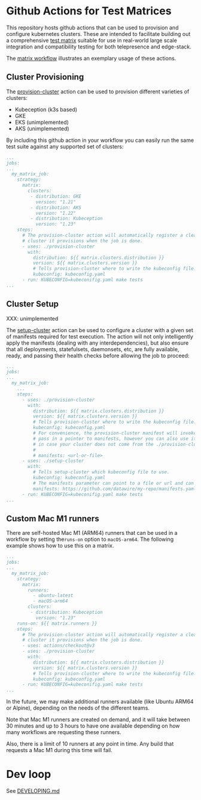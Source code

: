 # Github Actions for Test Matrices

This repository hosts github actions that can be used to provision and configure kubernetes
clusters. These are intended to facilitate building out a comprehensive [test
matrix](.github/workflows/matrix.yaml) suitable for use in real-world large scale integration and
compatibility testing for both telepresence and edge-stack.

The [matrix workflow](.github/workflows/matrix.yaml) illustrates an exemplary usage of these
actions.

## Cluster Provisioning

The [provision-cluster](provision-cluster/README.md) action can be used to provision different
varieties of clusters:

 - Kubeception (k3s based)
 - GKE
 - EKS (unimplemented)
 - AKS (unimplemented)

By including this github action in your workflow you can easily run the same test suite against any
supported set of clusters:

```yaml
...
jobs:
...
  my_matrix_job:
    strategy:
      matrix:
        clusters:
         - distribution: GKE
           version: "1.21"
         - distribution: AKS
           version: "1.22"
         - distribution: Kubeception
           version: "1.23"
    steps:
      # The provision-cluster action will automatically register a cleanup hook to remove the
      # cluster it provisions when the job is done.
      - uses: ./provision-cluster
        with:
          distribution: ${{ matrix.clusters.distribution }}
          version: ${{ matrix.clusters.version }}
          # Tells provision-cluster where to write the kubeconfig file.
          kubeconfig: kubeconfig.yaml
      - run: KUBECONFIG=kubeconifig.yaml make tests
...
```

## Cluster Setup

XXX: unimplemented

The [setup-cluster](setup-cluster/README.md) action can be used to configure a cluster with a given
set of manifests required for test execution. The action will not only intelligently apply the
manifests (dealing with any interdependencies), but also ensure that all deployments, statefulsets,
daemonsets, etc, are fully available, ready, and passing their health checks before allowing the job
to proceed:

```yaml
...
jobs:
...
  my_matrix_job:
    ...
    steps:
      - uses: ./provision-cluster
        with:
          distribution: ${{ matrix.clusters.distribution }}
          version: ${{ matrix.clusters.version }}
          # Tells provision-cluster where to write the kubeconfig file.
          kubeconfig: kubeconfig.yaml
          # For convenience, the provision-cluster manifest will invoke the setup-cluster manifest if you
          # pass in a pointer to manifests, however you can also use it independently as shown below just
          # in case your cluster does not come from the ./provision-cluster action.
          #
          # manifests: <url-or-file>
      - uses: ./setup-cluster
        with:
          # Tells setup-cluster which kubeconfig file to use.
          kubeconfig: kubeconfig.yaml
          # The manifests parameter can point to a file or url and can include raw yaml or kustomized manifests.
          manifests: https://github.com/datawire/my-repo/manifests.yaml
      - run: KUBECONFIG=kubeconifig.yaml make tests
...
```

## Custom Mac M1 runners

There are self-hosted Mac M1 (ARM64) runners that can be used in a workflow by setting the`runs-on` option to `macOS-arm64`.
The following example shows how to use this on a matrix.

```yaml
...
jobs:
...
  my_matrix_job:
    strategy:
      matrix:
        runners:
          - ubuntu-latest
          - macOS-arm64
        clusters:
         - distribution: Kubeception
           version: "1.23"
    runs-on: ${{ matrix.runners }}
    steps:
      # The provision-cluster action will automatically register a cleanup hook to remove the
      # cluster it provisions when the job is done.
      - uses: actions/checkout@v3
      - uses: ./provision-cluster
        with:
          distribution: ${{ matrix.clusters.distribution }}
          version: ${{ matrix.clusters.version }}
          # Tells provision-cluster where to write the kubeconfig file.
          kubeconfig: kubeconfig.yaml
      - run: KUBECONFIG=kubeconifig.yaml make tests
...
```

In the future, we may make additional runners available (like Ubuntu ARM64 or Alpine), depending on the needs of the different teams. 

Note that Mac M1 runners are created on demand, and it will take between 30 minutes and up to 3 hours to have one available 
depending on how many workflows are requesting these runners.

Also, there is a limit of 10 runners at any point in time. Any build that requests a Mac M1 during this time will fail.  

# Dev loop
 See [DEVELOPING.md](docs/DEVELOPING.md)